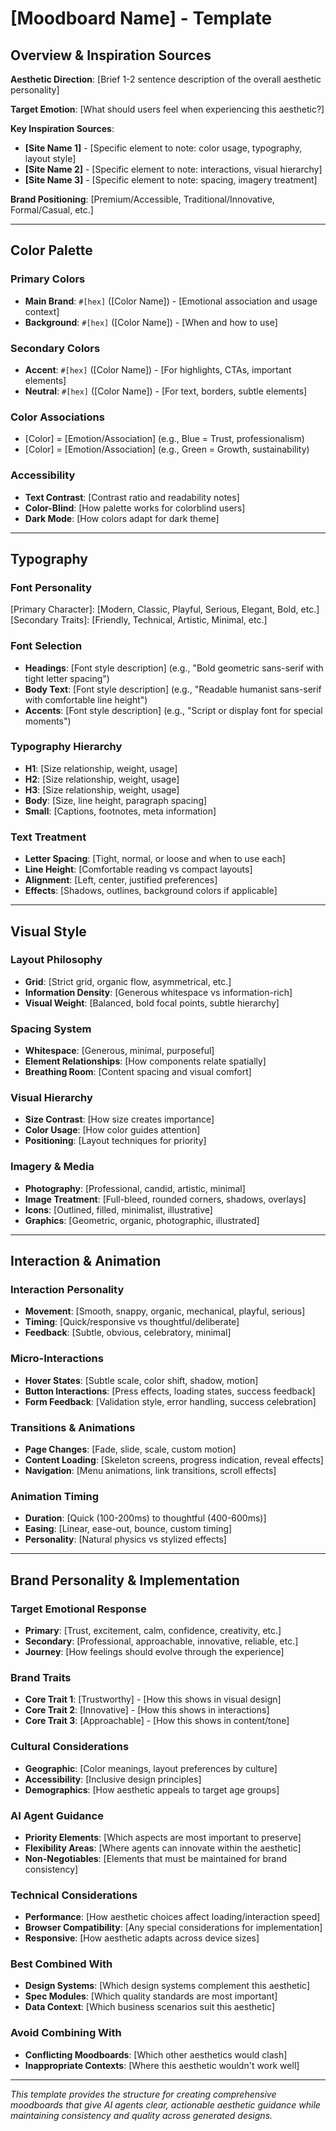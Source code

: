 # [Moodboard Name] - Template

## Overview & Inspiration Sources

**Aesthetic Direction**: [Brief 1-2 sentence description of the overall aesthetic personality]

**Target Emotion**: [What should users feel when experiencing this aesthetic?]

**Key Inspiration Sources**:
- **[Site Name 1]** - [Specific element to note: color usage, typography, layout style]
- **[Site Name 2]** - [Specific element to note: interactions, visual hierarchy]
- **[Site Name 3]** - [Specific element to note: spacing, imagery treatment]

**Brand Positioning**: [Premium/Accessible, Traditional/Innovative, Formal/Casual, etc.]

---

## Color Palette

### **Primary Colors**
- **Main Brand**: `#[hex]` ([Color Name]) - [Emotional association and usage context]
- **Background**: `#[hex]` ([Color Name]) - [When and how to use]

### **Secondary Colors**
- **Accent**: `#[hex]` ([Color Name]) - [For highlights, CTAs, important elements]
- **Neutral**: `#[hex]` ([Color Name]) - [For text, borders, subtle elements]

### **Color Associations**
- [Color] = [Emotion/Association] (e.g., Blue = Trust, professionalism)
- [Color] = [Emotion/Association] (e.g., Green = Growth, sustainability)

### **Accessibility**
- **Text Contrast**: [Contrast ratio and readability notes]
- **Color-Blind**: [How palette works for colorblind users]
- **Dark Mode**: [How colors adapt for dark theme]

---

## Typography

### **Font Personality**
[Primary Character]: [Modern, Classic, Playful, Serious, Elegant, Bold, etc.] [Secondary Traits]: [Friendly, Technical, Artistic, Minimal, etc.]

### **Font Selection**
- **Headings**: [Font style description] (e.g., "Bold geometric sans-serif with tight letter spacing")
- **Body Text**: [Font style description] (e.g., "Readable humanist sans-serif with comfortable line height")
- **Accents**: [Font style description] (e.g., "Script or display font for special moments")

### **Typography Hierarchy**
- **H1**: [Size relationship, weight, usage] 
- **H2**: [Size relationship, weight, usage]
- **H3**: [Size relationship, weight, usage]
- **Body**: [Size, line height, paragraph spacing]
- **Small**: [Captions, footnotes, meta information]

### **Text Treatment**
- **Letter Spacing**: [Tight, normal, or loose and when to use each]
- **Line Height**: [Comfortable reading vs compact layouts]
- **Alignment**: [Left, center, justified preferences]
- **Effects**: [Shadows, outlines, background colors if applicable]

---

## Visual Style

### **Layout Philosophy**
- **Grid**: [Strict grid, organic flow, asymmetrical, etc.]
- **Information Density**: [Generous whitespace vs information-rich]
- **Visual Weight**: [Balanced, bold focal points, subtle hierarchy]

### **Spacing System**
- **Whitespace**: [Generous, minimal, purposeful]
- **Element Relationships**: [How components relate spatially]
- **Breathing Room**: [Content spacing and visual comfort]

### **Visual Hierarchy**
- **Size Contrast**: [How size creates importance]
- **Color Usage**: [How color guides attention]
- **Positioning**: [Layout techniques for priority]

### **Imagery & Media**
- **Photography**: [Professional, candid, artistic, minimal]
- **Image Treatment**: [Full-bleed, rounded corners, shadows, overlays]
- **Icons**: [Outlined, filled, minimalist, illustrative]
- **Graphics**: [Geometric, organic, photographic, illustrated]

---

## Interaction & Animation

### **Interaction Personality**
- **Movement**: [Smooth, snappy, organic, mechanical, playful, serious]
- **Timing**: [Quick/responsive vs thoughtful/deliberate]
- **Feedback**: [Subtle, obvious, celebratory, minimal]

### **Micro-Interactions**
- **Hover States**: [Subtle scale, color shift, shadow, motion]
- **Button Interactions**: [Press effects, loading states, success feedback]
- **Form Feedback**: [Validation style, error handling, success celebration]

### **Transitions & Animations**
- **Page Changes**: [Fade, slide, scale, custom motion]
- **Content Loading**: [Skeleton screens, progress indication, reveal effects]
- **Navigation**: [Menu animations, link transitions, scroll effects]

### **Animation Timing**
- **Duration**: [Quick (100-200ms) to thoughtful (400-600ms)]
- **Easing**: [Linear, ease-out, bounce, custom timing]
- **Personality**: [Natural physics vs stylized effects]

---

## Brand Personality & Implementation

### **Target Emotional Response**
- **Primary**: [Trust, excitement, calm, confidence, creativity, etc.]
- **Secondary**: [Professional, approachable, innovative, reliable, etc.]
- **Journey**: [How feelings should evolve through the experience]

### **Brand Traits**
- **Core Trait 1**: [Trustworthy] - [How this shows in visual design]
- **Core Trait 2**: [Innovative] - [How this shows in interactions]
- **Core Trait 3**: [Approachable] - [How this shows in content/tone]

### **Cultural Considerations**
- **Geographic**: [Color meanings, layout preferences by culture]
- **Accessibility**: [Inclusive design principles]
- **Demographics**: [How aesthetic appeals to target age groups]

### **AI Agent Guidance**
- **Priority Elements**: [Which aspects are most important to preserve]
- **Flexibility Areas**: [Where agents can innovate within the aesthetic]
- **Non-Negotiables**: [Elements that must be maintained for brand consistency]

### **Technical Considerations**
- **Performance**: [How aesthetic choices affect loading/interaction speed]
- **Browser Compatibility**: [Any special considerations for implementation]
- **Responsive**: [How aesthetic adapts across device sizes]

### **Best Combined With**
- **Design Systems**: [Which design systems complement this aesthetic]
- **Spec Modules**: [Which quality standards are most important]
- **Data Context**: [Which business scenarios suit this aesthetic]

### **Avoid Combining With**
- **Conflicting Moodboards**: [Which other aesthetics would clash]
- **Inappropriate Contexts**: [Where this aesthetic wouldn't work well]

---

*This template provides the structure for creating comprehensive moodboards that give AI agents clear, actionable aesthetic guidance while maintaining consistency and quality across generated designs.*